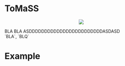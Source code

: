 # ToMaSS
<p align="center">
 <img src="https://github.com/Twx185/ToMaSS/blob/main/ToMaSS.png">
</p>

<p>
 BLA BLA ASDDDDDDDDDDDDDDDDDDDDDDDDASDASD <br>
`BLA`, `BLQ`
</p>

# Example

